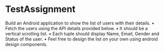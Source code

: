 # TestAssignment
Build an Android application to show the list of users with their details.
• Fetch the users using the API details provided below.
• It should be a vertical scrolling list. 
• Each tuple should display Name, Email, Gender and Status of the user. 
• Feel free to design the list on your own using android design components. 

